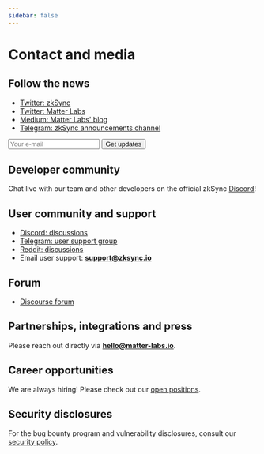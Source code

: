 ```yaml
---
sidebar: false
---
```


# Contact and media

## Follow the news

- [Twitter: zkSync](https://twitter.com/zksync)
- [Twitter: Matter Labs](https://twitter.com/the_matter_labs)
- [Medium: Matter Labs' blog](https://medium.com/matter-labs)
- [Telegram: zkSync announcements channel](https://t.me/zksync)

<form
action="//dev.us4.list-manage.com/subscribe/post?u=ef8545da9c594ae082297352d&amp;id=fa715c9af0"
method="post"
id="mc-embedded-subscribe-form"
name="mc-embedded-subscribe-form"
target="_blank"
novalidate
>
<div id="mc_embed_signup_scroll">
    <!-- <label for="mce-EMAIL">Email Address </label> -->
    <input
        aria-label="Search"
        type="email"
        value
        name="EMAIL"
        id="mce-EMAIL"
        placeholder="Your e-mail"
        class="newsletter-input"
    />
    <input
        type="submit"
        value="Get updates"
        name="subscribe"
        id="mc-embedded-subscribe"
        class="newsletter-button"
    />
    <!-- real people should not fill this in and expect good things - do not remove this or risk form bot signups-->
    <div style="position: absolute; left: -5000px;" aria-hidden="true">
    <input type="text" name="b_ef8545da9c594ae082297352d_fa715c9af0" tabindex="-1" value />
    </div>
</div>
</form>

## Developer community

Chat live with our team and other developers on the official zkSync [Discord](https://discord.gg/nMaPGrDDwk)!

## User community and support

- [Discord: discussions](https://discord.gg/px2aR7w)
- [Telegram: user support group](https://t.me/zksync_support)
- [Reddit: discussions](https://www.reddit.com/r/zkSync/)
- Email user support: **support@zksync.io**

## Forum

- [Discourse forum](https://community.zksync.io/t/rule-and-guidelines/35)

## Partnerships, integrations and press

Please reach out directly via **hello@matter-labs.io**.

## Career opportunities

We are always hiring! Please check out our [open positions](https://joinmatterlabs.com).

## Security disclosures

For the bug bounty program and vulnerability disclosures, consult our [security policy](/dev/security/bug-bounty).
